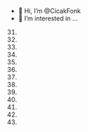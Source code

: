 - 👋 Hi, I’m @CicakFonk
- 👀 I’m interested in ...
31.
32.
33.
34.
35.
36.
37.
38.
39.
40.
41.
42.
43.
